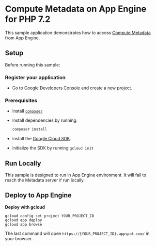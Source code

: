 # Compute Metadata on App Engine for PHP 7.2

This sample application demonstrates how to access
[Compute Metadata](https://cloud.google.com/compute/docs/storing-retrieving-metadata)
from App Engine.

## Setup

Before running this sample:

### Register your application

- Go to
  [Google Developers Console](https://console.developers.google.com/project)
  and create a new project.

### Prerequisites

- Install [`composer`](https://getcomposer.org)
- Install dependencies by running:

    ```sh
    composer install
    ```

- Install the [Google Cloud SDK](https://developers.google.com/cloud/sdk/).
- Initialize the SDK by running `gcloud init`

## Run Locally

This sample is designed to run in App Engine environment. It will fail to reach
the Metadata server if run locally.

## Deploy to App Engine

**Deploy with gcloud**

```
gcloud config set project YOUR_PROJECT_ID
gcloud app deploy
gcloud app browse
```

The last command will open `https://{YOUR_PROJECT_ID}.appspot.com/`
in your browser.
